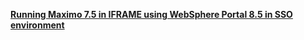 **[Running Maximo 7.5 in IFRAME using WebSphere Portal 8.5 in SSO environment](maximoInIFrame.md)**
